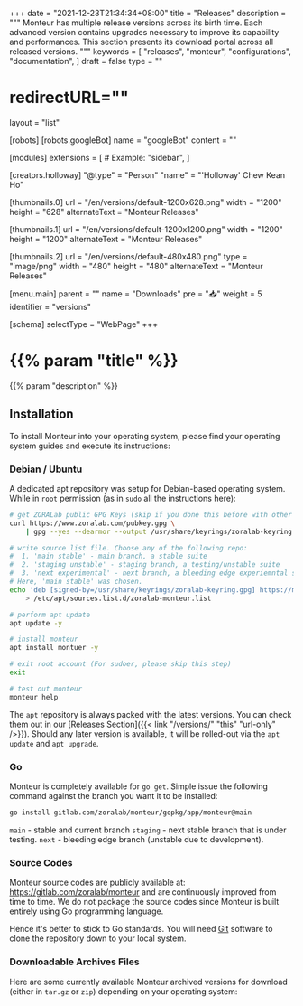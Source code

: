 +++
date = "2021-12-23T21:34:34+08:00"
title = "Releases"
description = """
Monteur has multiple release versions across its birth time. Each advanced
version contains upgrades necessary to improve its capability and performances.
This section presents its download portal across all released versions.
"""
keywords = [
	"releases",
	"monteur",
	"configurations",
	"documentation",
]
draft = false
type = ""
# redirectURL=""
layout = "list"


[robots]
[robots.googleBot]
name = "googleBot"
content = ""


[modules]
extensions = [
	# Example: "sidebar",
]


[creators.holloway]
"@type" = "Person"
"name" = "'Holloway' Chew Kean Ho"


[thumbnails.0]
url = "/en/versions/default-1200x628.png"
width = "1200"
height = "628"
alternateText = "Monteur Releases"

[thumbnails.1]
url = "/en/versions/default-1200x1200.png"
width = "1200"
height = "1200"
alternateText = "Monteur Releases"

[thumbnails.2]
url = "/en/versions/default-480x480.png"
type = "image/png"
width = "480"
height = "480"
alternateText = "Monteur Releases"


[menu.main]
parent = ""
name = "Downloads"
pre = "📥"
weight = 5
identifier = "versions"


[schema]
selectType = "WebPage"
+++

# {{% param "title" %}}
{{% param "description" %}}




## Installation
To install Monteur into your operating system, please find your operating system
guides and execute its instructions:



### Debian / Ubuntu
A dedicated apt repository was setup for Debian-based operating system. While
in `root` permission (as in `sudo` all the instructions here):

```bash {linenos=table,hl_lines=[],linenostart=1}
# get ZORALab public GPG Keys (skip if you done this before with other products)
curl https://www.zoralab.com/pubkey.gpg \
	| gpg --yes --dearmor --output /usr/share/keyrings/zoralab-keyring.gpg

# write source list file. Choose any of the following repo:
#  1. 'main stable' - main branch, a stable suite
#  2. 'staging unstable' - staging branch, a testing/unstable suite
#  3. 'next experimental' - next branch, a bleeding edge experiemntal suite
# Here, 'main stable' was chosen.
echo 'deb [signed-by=/usr/share/keyrings/zoralab-keyring.gpg] https://monteur.zoralab.com/releases/deb main stable' \
	> /etc/apt/sources.list.d/zoralab-monteur.list

# perform apt update
apt update -y

# install monteur
apt install montuer -y

# exit root account (For sudoer, please skip this step)
exit

# test out monteur
monteur help
```

The `apt` repository is always packed with the latest versions. You can check
them out in our
[Releases Section]({{< link "/versions/" "this" "url-only" />}}). Should any
later version is available, it will be rolled-out via the `apt update` and
`apt upgrade`.



### Go
Monteur is completely available for `go get`. Simple issue the following command
against the branch you want it to be installed:

```bash {linenos=table,hl_lines=[],linenostart=1}
go install gitlab.com/zoralab/monteur/gopkg/app/monteur@main
```

`main` - stable and current branch
`staging` - next stable branch that is under testing.
`next` - bleeding edge branch (unstable due to development).



### Source Codes
Monteur source codes are publicly available at:
https://gitlab.com/zoralab/monteur and are continuously improved from time to
time. We do not package the source codes since Monteur is built entirely using
Go programming language.

Hence it's better to stick to Go standards. You will need
[Git](https://git-scm.com/) software to clone the repository down to your local
system.



### Downloadable Archives Files
Here are some currently available Monteur archived versions for download (either
in `tar.gz` or `zip`) depending on your operating system:

